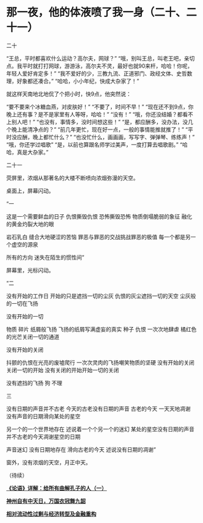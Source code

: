 那一夜，他的体液喷了我一身（二十、二十一）
====



二十

“王总，平时都喜欢什么运动？高尔夫，网球？”
“哦，别叫王总，叫老王吧，亲切点。我平时就打打网球，游游泳，高尔夫不灵，最好也就90来杆，哈哈！你呢，年轻人爱好肯定多！”
“我不爱好的少，三教九流、正道邪门、政经文体、史哲数理，好象都还凑合。”
“哈哈，小小年纪，快成大杂家了！”

就这样天南地北地侃了个把小时，快9点，他突然说：

“要不要来个冰糖血燕，对皮肤好！”
“不要了，时间不早！”
“现在还不到9点，你晚上还有事？是不是家里有人等呀，哈哈！”
“没有！”
“哦，你还没结婚？都看不上别人吧！”
“也没有，事情多，没时间想这些！”
“是，都应酬多，没办法，没几个晚上能清净点的？”
“前几年更忙，现在好一点，一般的事情能推就推了！”
“平时没应酬，晚上都忙什么？”
“也没忙什么，画画画，写写字、弹弹琴、练练声！”
“哦，你还学过唱歌”
“是，以前也算跟名师学过美声，一度打算去唱歌剧。”
“哈哈，真是大杂家。”



二十一

荧屏里，浓烟从那著名的大楼不断喷向浓烟弥漫的天空。

桌面上，屏幕闪动。

“一

这是一个需要鲜血的日子
仇恨撕毁仇恨
恐怖撕毁恐怖
物质倒塌脆弱的象征
融化的黄金灼裂大地的眼

岩石乳白 缝合大地硬涩的苦恼
罪恶与罪恶的交战挑战罪恶的极值
每一个都是另一个虚空的源泉

所有的方向 迷失在陌生的惯性间”

屏幕里，光标闪动。

“二

没有开始的工作日
开始的只是遮挡一切的尘灰
仇恨的灰尘遮挡一切的天空
尘灰般的一切在飞扬

没有开始的一切

物质 碎片 纸屑般飞扬
飞扬的纸屑写满虚妄的真实
种子 仇恨 一次次地肆虐
橘红色的光芒关闭一切的通道

没有开始的关闭

抖颤的仇恨在光亮的废墟爬行
一次次灵肉的飞扬嘲笑物质的坚硬
没有开始的关闭关闭一切的开始
没有关闭的开始开始一切的关闭

没有遮挡的飞扬 狗 不理

三

没有日期的声音并不古老
今天的古老没有日期的声音
古老的今天 一天天地凋谢
没有声音的日期滑向某处的星空

另一个的一个世界地存在
述说着一个个另一个的迷幻
某处的星空没有日期的声音
并不古老的今天凋谢星空的日期

声音迷幻 没有日期地存在
滑向古老的今天
述说没有日期的凋谢”

窗外，没有浓烟的天空，月正中天。

（待续）

[**《论语》详解：给所有曲解孔子的人（一）**](http://blog.sina.com.cn/u/486e105c010006n3)

[**神州自有中天日，万国衣冠舞九韶**](http://blog.sina.com.cn/u/486e105c0100099p)

[**相对流动性过剩与经济转型及金融重构**](http://blog.sina.com.cn/u/486e105c010009k1)
